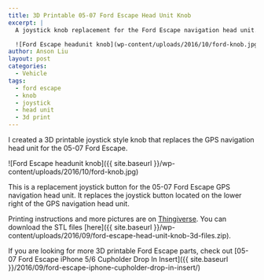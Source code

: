 ```yaml
---
title: 3D Printable 05-07 Ford Escape Head Unit Knob
excerpt: |
  A joystick knob replacement for the Ford Escape navigation head unit. 

  ![Ford Escape headunit knob](wp-content/uploads/2016/10/ford-knob.jpg)
author: Anson Liu
layout: post
categories:
  - Vehicle
tags:
  - ford escape
  - knob
  - joystick
  - head unit
  - 3d print
---
```


I created a 3D printable joystick style knob that replaces the GPS navigation head unit for the 05-07 Ford Escape. 

![Ford Escape headunit knob]({{ site.baseurl }}/wp-content/uploads/2016/10/ford-knob.jpg)

This is a replacement joystick button for the 05-07 Ford Escape GPS navigation head unit. It replaces the joystick button located on the lower right of the GPS navigation head unit.

Printing instructions and more pictures are on [Thingiverse](http://www.thingiverse.com/thing:1794734). You can download the STL files [here]({{ site.baseurl }}/wp-content/uploads/2016/09/ford-escape-head-unit-knob-3d-files.zip).

If you are looking for more 3D printable Ford Escape parts, check out [05-07 Ford Escape iPhone 5/6 Cupholder Drop In Insert]({{ site.baseurl }}/2016/09/ford-escape-iphone-cupholder-drop-in-insert/)